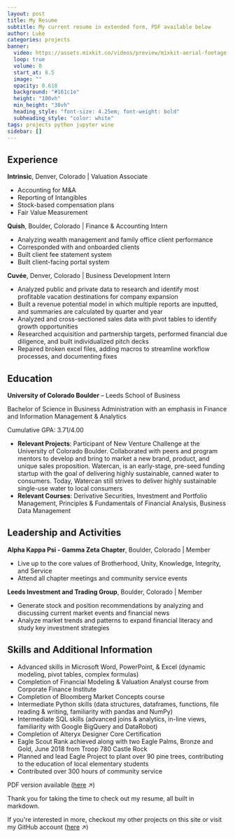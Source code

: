 ```yaml
---
layout: post
title: My Resume
subtitle: My current resume in extended form, PDF available below
author: Luke
categories: projects
banner:
  video: https://assets.mixkit.co/videos/preview/mixkit-aerial-footage-of-a-vineyard-8197-large.mp4
  loop: true
  volume: 0
  start_at: 8.5
  image: ""
  opacity: 0.618
  background: "#161c1e"
  height: "100vh"
  min_height: "38vh"
  heading_style: "font-size: 4.25em; font-weight: bold"
  subheading_style: "color: white"
tags: projects python jupyter wine
sidebar: []
---
```


## Experience

**Intrinsic**, Denver, Colorado | Valuation Associate

- Accounting for M&A
- Reporting of Intangibles
- Stock-based compensation plans 
- Fair Value Measurement

**Quish**, Boulder, Colorado | Finance & Accounting Intern

- Analyzing wealth management and family office client performance
- Corresponded with and onboarded clients
- Built client fee statement system
- Built client-facing portal system 


**Cuvée**, Denver, Colorado | Business Development Intern

- Analyzed public and private data to research and identify most profitable vacation destinations for company expansion
- Built a revenue potential model in which multiple reports are inputted, and summaries are calculated by quarter and year
- Analyzed and cross-sectioned sales data with pivot tables to identify growth opportunities
- Researched acquisition and partnership targets, performed financial due diligence, and built individualized pitch decks
- Repaired broken excel files, adding macros to streamline workflow processes, and documenting fixes

## Education

**University of Colorado Boulder** – Leeds School of Business

Bachelor of Science in Business Administration with an emphasis in Finance and Information Management & Analytics

Cumulative GPA: 3.71/4.00

- **Relevant Projects**: Participant of New Venture Challenge at the University of Colorado Boulder. Collaborated with peers and program mentors to develop and bring to market a new brand, product, and unique sales proposition. Watercan, is an early-stage, pre-seed funding startup with the goal of delivering highly sustainable, canned water to consumers. Today, Watercan still strives to deliver highly sustainable single-use water to local consumers
- **Relevant Courses**: Derivative Securities, Investment and Portfolio Management, Principles & Fundamentals of Financial Analysis, Business Data Management

## Leadership and Activities

**Alpha Kappa Psi - Gamma Zeta Chapter**, Boulder, Colorado | Member

- Live up to the core values of Brotherhood, Unity, Knowledge, Integrity, and Service
- Attend all chapter meetings and community service events

**Leeds Investment and Trading Group**, Boulder, Colorado | Member										  
- Generate stock and position recommendations by analyzing and discussing current market events and financial news
- Analyze market trends and patterns to expand financial literacy and study key investment strategies

## Skills and Additional Information

- Advanced skills in Microsoft Word, PowerPoint, & Excel (dynamic modeling, pivot tables, complex formulas)
- Completion of Financial Modeling & Valuation Analyst course from Corporate Finance Institute
- Completion of Bloomberg Market Concepts course
- Intermediate Python skills (data structures, dataframes, functions, file reading & writing, familiarity with pandas and NumPy)
- Intermediate SQL skills (advanced joins & analytics, in-line views, familiarity with Google BigQuery and DataRobot)
- Completion of Alteryx Designer Core Certification 
- Eagle Scout Rank achieved along with two Eagle Palms, Bronze and Gold, June 2018 from Troop 780 Castle Rock
- Planned and lead Eagle Project to plant over 90 pine trees, contributing to the education of local elementary students
- Contributed over 300 hours of community service

PDF version available ([here][PDF] ↗)

Thank you for taking the time to check out my resume, all built in markdown.

If you're interested in more, checkout my other projects on this site or visit my GitHub account ([here][github-account] ↗)

[github-account]: https://lukenelsn.github.io
[PDF]: https://lukenelsn.github.io/assets/Luke-Nelson-Resume.pdf